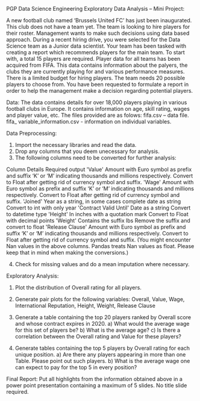 PGP Data Science Engineering
Exploratory Data Analysis – Mini Project:

A new football club named ‘Brussels United FC’ has just been inaugurated. This club does not have a team yet. The team is looking to hire players for their roster. Management wants to make such decisions using data based approach. During a recent hiring drive, you were selected for the Data Science team as a Junior data scientist. Your team has been tasked with creating a report which recommends players for the main team. To start with, a total 15 players are required. Player data for all teams has been acquired from FIFA. This data contains information about the palyers, the clubs they are currently playing for and various performance measures.
There is a limited budget for hiring players. The team needs 20 possible players to choose from. You have been requested to formulate a report in order to help the management make a decision regarding potential players.

Data:
The data contains details for over 18,000 players playing in various football clubs in Europe. It contains information on age, skill rating, wages and player value, etc. The files provided are as folows: 
fifa.csv – data file.
fifa_ variable_information.csv - information on individual variables.

Data Preprocessing:
1.	Import the necessary libraries and read the data.
2.	Drop any columns that you deem unecessary for analysis.
3.	The following columns need to be converted for further analysis:

Column	Details	Required output
'Value'	Amount with Euro symbol as prefix and suffix ‘K’ or ‘M’ indicating thousands and millions respectively.	Convert to Float after getting rid of currency symbol and suffix.
'Wage'	 Amount with Euro symbol as prefix and suffix ‘K’ or ‘M’ indicating thousands and millions respectively.	Convert to Float after getting rid of currency symbol and suffix.
'Joined'	Year as a string, in some cases complete date as string	Convert to int with only year
'Contract Valid Until'	Date as a string 	Convert to datetime type
'Height'	In inches with a quotation mark 	Convert to Float with decimal points
'Weight'	Contains the suffix lbs 	Remove the suffix and convert to float
'Release Clause'	Amount with Euro symbol as prefix and suffix ‘K’ or ‘M’ indicating thousands and millions respectively.	Convert to Float after getting rid of currency symbol and suffix.
(You might encounter Nan values in the above columns. Pandas treats Nan values as float. Please keep that in mind when making the conversions.)

4.	Check for missing values and do a mean imputation where necessary.


Exploratory Analysis:

1.	Plot the distribution of Overall rating for all players. 
2.	Generate pair plots for the following variables:
Overall, Value, Wage, International Reputation, Height, Weight, Release Clause
3.	Generate a table containing the top 20 players ranked by Overall score and whose contract expires in 2020.
a)	What would the average wage for this set of players be?
b)	What is the average age?
c)	Is there a correlation between the Overall rating and Value for these players?

4.	Generate tables containing the top 5 players by Overall rating for each unique position.
a)	Are there any players appearing in more than one Table. Please point out such players.
b)	What is the average wage one can expect to pay for the top 5 in every position?

Final Report:
Put all highlights from the information obtained above in a power point presentation containing a maximum of 5 slides. No title slide required.
